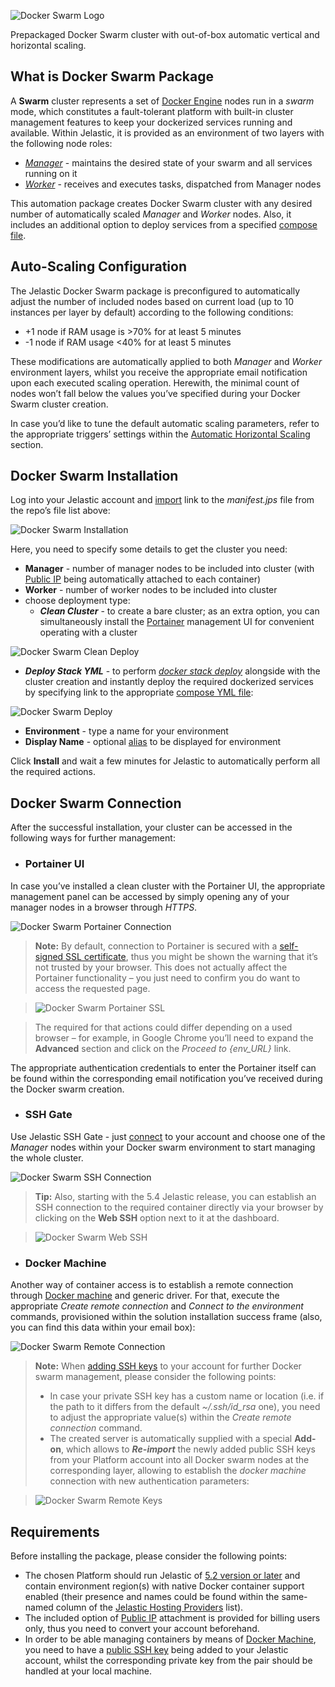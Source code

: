 ![Docker Swarm Logo](/images/docker-swarm-logo.png) 

Prepackaged Docker Swarm cluster with out-of-box automatic vertical and horizontal scaling.

## What is Docker Swarm Package

A **Swarm** cluster represents a set of [Docker Engine](https://github.com/jelastic-jps/docker-native/tree/master/docker-engine) nodes run in a _swarm_ mode, which constitutes a fault-tolerant platform with built-in cluster management features to keep your dockerized services running and available. Within Jelastic, it is provided as an environment of two layers with the following node roles: 
* [_Manager_](https://docs.docker.com/engine/swarm/how-swarm-mode-works/nodes/#manager-nodes) - maintains the desired state of your swarm and all services running on it
* [_Worker_](https://docs.docker.com/engine/swarm/how-swarm-mode-works/nodes/#worker-nodes) - receives and executes tasks, dispatched from Manager nodes

This automation package creates Docker Swarm cluster with any desired number of automatically scaled _Manager_ and _Worker_ nodes. Also, it includes an additional option to deploy services from a specified [compose file](https://docs.docker.com/compose/compose-file/).

## Auto-Scaling Configuration

The Jelastic Docker Swarm package is preconfigured to automatically adjust the number of included nodes based on current load (up to 10 instances per layer by default) according to the following conditions:
* +1 node if RAM usage is >70% for at least 5 minutes
* -1 node if RAM usage <40% for at least 5 minutes

These modifications are automatically applied to both _Manager_ and _Worker_ environment layers, whilst you receive the appropriate email notification upon each executed scaling operation. Herewith, the minimal count of nodes won’t fall below the values you’ve specified during your Docker Swarm cluster creation.

In case you’d like to tune the default automatic scaling parameters, refer to the appropriate triggers’ settings within the [Automatic Horizontal Scaling](https://docs.jelastic.com/automatic-horizontal-scaling) section.

## Docker Swarm Installation

Log into your Jelastic account and [import](https://docs.jelastic.com/environment-import) link to the _manifest.jps_ file from the repo’s file list above:

![Docker Swarm Installation](/images/docker-swarm-installation.png)

Here, you need to specify some details to get the cluster you need:
* **Manager** - number of manager nodes to be included into cluster (with [Public IP](https://docs.jelastic.com/public-ipv4) being automatically attached to each container)
* **Worker** - number of worker nodes to be included into cluster
* choose deployment type:
  - **_Clean Cluster_** - to create a bare cluster; as an extra option, you can simultaneously install the [Portainer](https://portainer.io/) management UI for convenient operating with a cluster

![Docker Swarm Clean Deploy](/images/docker-swarm-clean-deploy.png)


  - **_Deploy Stack YML_** - to perform _[docker stack deploy](https://docs.docker.com/engine/reference/commandline/stack_deploy/)_ alongside with the cluster creation and instantly deploy the required dockerized services by specifying link to the appropriate [compose YML file](https://docs.docker.com/compose/compose-file/):

![Docker Swarm Deploy](/images/docker-swarm-deploy.png)

* **Environment** - type a name for your environment
* **Display Name** - optional [alias](https://docs.jelastic.com/environment-aliases) to be displayed for environment

Click **Install** and wait a few minutes for Jelastic to automatically perform all the required actions.

## Docker Swarm Connection

After the successful installation, your cluster can be accessed in the following ways for further management:

* ### Portainer UI

In case you’ve installed a clean cluster with the Portainer UI, the appropriate management panel can be accessed by simply opening any of your manager nodes in a browser through _HTTPS_.  

![Docker Swarm Portainer Connection](/images/docker-swarm-portainer-connection.png)

> **Note:** By default, connection to Portainer is secured with a [self-signed SSL certificate](https://docs.jelastic.com/self-signed-ssl), thus you might be shown the warning that it’s not trusted by your browser. This does not actually affect the Portainer functionality – you just need to confirm you do want to access the requested page.

> ![Docker Swarm Portainer SSL](/images/docker-swarm-portainer-ssl.png)

> The required for that actions could differ depending on a used browser – for example, in Google Chrome you’ll need to expand the **Advanced** section and click on the _Proceed to {env_URL}_ link.

The appropriate authentication credentials to enter the Portainer itself can be found within the corresponding email notification you’ve received during the Docker swarm creation.

* ### SSH Gate

Use Jelastic SSH Gate - just [connect](https://docs.jelastic.com/ssh-access) to your account and choose one of the _Manager_ nodes within your Docker swarm environment to start managing the whole cluster.

![Docker Swarm SSH Connection](/images/docker-swarm-ssh-connection.png)

> **Tip:** Also, starting with the 5.4 Jelastic release, you can establish an SSH connection to the required container directly via your browser by clicking on the **Web SSH** option next to it at the dashboard.

> ![Docker Swarm Web SSH](/images/docker-swarm-web-ssh.png)

* ### Docker Machine

Another way of container access is to establish a remote connection through [Docker machine](https://docs.docker.com/machine/overview/) and generic driver. For that, execute the appropriate _Create remote connection_ and _Connect to the environment_ commands, provisioned within the solution installation success frame (also, you can find this data within your email box):

![Docker Swarm Remote Connection](/images/docker-swarm-remote-connection.png)

> **Note:** When [adding SSH keys](https://docs.jelastic.com/ssh-add-key) to your account for further Docker swarm management, please consider the following points:
> * In case your private SSH key has a custom name or location (i.e. if the path to it differs from the default _~/.ssh/id_rsa_ one), you need to adjust the appropriate value(s) within the _Create remote connection_ command.
> * The created server is automatically supplied with a special **Add-on**, which allows to _**Re-import**_ the newly added public SSH keys from your Platform account into all Docker swarm nodes at the corresponding layer, allowing to establish the _docker machine_ connection with new authentication parameters:

> ![Docker Swarm Remote Keys](/images/docker-swarm-remote-keys.png)

## Requirements

Before installing the package, please consider the following points:

* The chosen Platform should run Jelastic of [5.2 version or later](https://jelastic.cloud/?versions=5.3_5.2) and contain environment region(s) with native Docker container support enabled (their presence and names could be found within the same-named column of the [Jelastic Hosting Providers](https://docs.jelastic.com/jelastic-hoster-info) list).
* The included option of [Public IP](http://docs.jelastic.com/public-ipv4) attachment is provided for billing users only, thus you need to convert your account beforehand.
* In order to be able managing containers by means of [Docker Machine](https://docs.docker.com/machine/overview/), you need to have a [public SSH key](https://docs.jelastic.com/ssh-add-key) being added to your Jelastic account, whilst the corresponding private key from the pair should be handled at your local machine.
